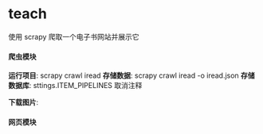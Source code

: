 # teach

使用 scrapy 爬取一个电子书网站并展示它

#### 爬虫模块

**运行项目**:  scrapy crawl iread
**存储数据**:  scrapy crawl iread -o iread.json
**存储数据库**:  sttings.ITEM_PIPELINES 取消注释

**下载图片**: 

#### 网页模块